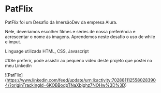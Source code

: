 # PatFlix
PatFlix foi um  Desafio  da ImersãoDev da empresa Alura.

Nele,  deveríamos escolher filmes e séries de nossa preferência e  acrescentar o nome às imagens.
Aprendemos neste desafio o uso de while e imput.

Linguage utilizada HTML, CSS, Javascript

##Se preferir, pode assistir ao pequeno video deste projeto que postei no meu Linkedln

![PatFlix] (https://www.linkedin.com/feed/update/urn:li:activity:7028811125580283904/?originTrackingId=6KOBBodpTNaXbjqhz7NOHw%3D%3D)
